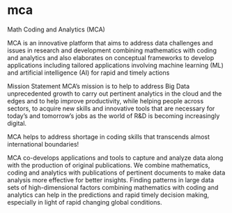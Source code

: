 # mca
Math Coding and Analytics (MCA)

MCA is an innovative platform that aims to address data challenges and issues in research and development combining mathematics with coding and analytics and also elaborates on conceptual frameworks to develop applications including tailored applications involving machine learning (ML) and artificial intelligence (AI) for rapid and timely actions

Mission Statement
MCA’s mission is to help to address Big Data unprecedented growth to carry out pertinent analytics in the cloud and the edges and to help improve productivity, while helping people across sectors, to acquire new skills and innovative tools that are necessary for today’s and tomorrow’s jobs as the world of R&D is becoming increasingly digital.

MCA helps to address shortage in coding skills that transcends almost international boundaries!

MCA co-develops applications and tools to capture and analyze data along with the production of original publications. We combine mathematics, coding and analytics with publications of pertinent documents to make data analysis more effective for better insights. Finding patterns in large data sets of high-dimensional factors combining mathematics with coding and analytics can help in the predictions and rapid timely decision making, especially in light of rapid changing global conditions.

